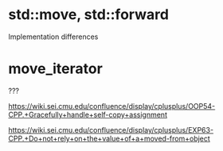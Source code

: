 # std::move, std::forward
Implementation differences

# move_iterator

???

https://wiki.sei.cmu.edu/confluence/display/cplusplus/OOP54-CPP.+Gracefully+handle+self-copy+assignment

https://wiki.sei.cmu.edu/confluence/display/cplusplus/EXP63-CPP.+Do+not+rely+on+the+value+of+a+moved-from+object

